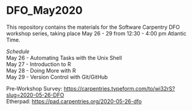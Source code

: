 # DFO_May2020
This repository contains the materials for the Software Carpentry DFO workshop series, taking place May 26 - 29 from 12:30 - 4:00 pm Atlantic Time.  

*Schedule*  
May 26 - Automating Tasks with the Unix Shell  
May 27 - Introduction to R    
May 28 - Doing More with R  
May 29 - Version Control with Git/GitHub  

Pre-Workshop Survey: https://carpentries.typeform.com/to/wi32rS?slug=2020-05-26-DFO  
Etherpad: https://pad.carpentries.org/2020-05-26-dfo  
